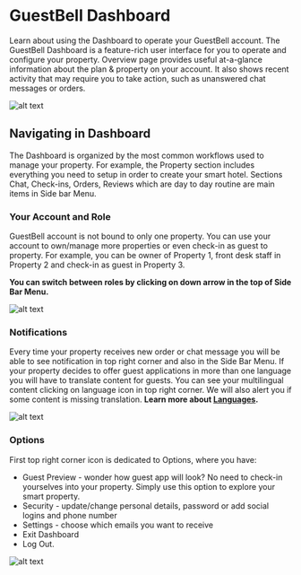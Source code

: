 # GuestBell Dashboard

Learn about using the Dashboard to operate your GuestBell account. The GuestBell Dashboard is a feature-rich user interface for you to operate and configure your property. Overview page provides useful at-a-glance information about the plan & property on your account. It also shows recent activity that may require you to take action, such as unanswered chat messages or orders.

![alt text](https://static.guestbell.com/img/docs/overview/overview.jpg)

## Navigating in Dashboard

The Dashboard is organized by the most common workflows used to manage your property. For example, the Property section includes everything you need to setup in order to create your smart hotel. Sections Chat, Check-ins, Orders, Reviews which are day to day routine are main items in Side bar Menu.

### Your Account and Role

GuestBell account is not bound to only one property. You can use your account to own/manage more properties or even check-in as guest to property. For example, you can be owner of Property 1, front desk staff in Property 2 and check-in as guest in Property 3.

**You can switch between roles by clicking on down arrow in the top of Side Bar Menu.**

![alt text](https://static.guestbell.com/img/docs/overview/switchRoles.jpg)

### Notifications

Every time your property receives new order or chat message you will be able to see notification in top right corner and also in the Side Bar Menu. If your property decides to offer guest applications in more than one language you will have to translate content for guests. You can see your multilingual content clicking on language icon in top right corner. We will also alert you if some content is missing translation. **Learn more about [Languages](languages.md).**

![alt text](https://static.guestbell.com/img/docs/overview/notifications.jpg)

### Options

First top right corner icon is dedicated to Options, where you have:

- Guest Preview - wonder how guest app will look? No need to check-in yourselves into your property. Simply use this option to explore your smart property.
- Security - update/change personal details, password or add social logins and phone number
- Settings - choose which emails you want to receive
- Exit Dashboard
- Log Out.

![alt text](https://static.guestbell.com/img/docs/overview/optionsAccount.jpg)

